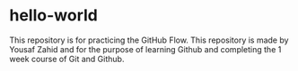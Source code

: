 # hello-world
This repository is for practicing the GitHub Flow.
This repository is made by Yousaf Zahid and for the purpose of learning Github and completing the 1 week course of Git and Github.
